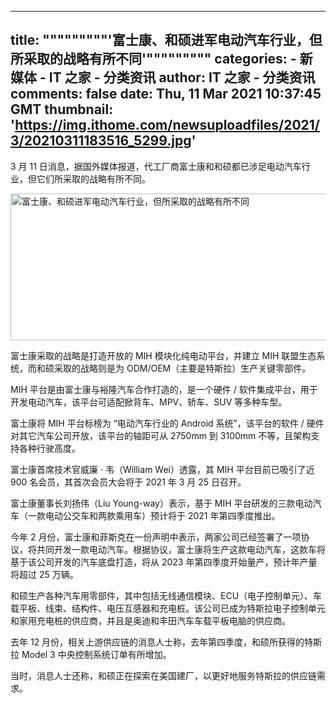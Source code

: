
---
title: """""""""'富士康、和硕进军电动汽车行业，但所采取的战略有所不同'"""""""""
categories: 
    - 新媒体
    - IT 之家 - 分类资讯
author: IT 之家 - 分类资讯
comments: false
date: Thu, 11 Mar 2021 10:37:45 GMT
thumbnail: 'https://img.ithome.com/newsuploadfiles/2021/3/20210311183516_5299.jpg'
---

<div>   
<p>3 月 11 日消息，据国外媒体报道，代工厂商富士康和和硕都已涉足电动汽车行业，但它们所采取的战略有所不同。</p><p><img src="https://img.ithome.com/newsuploadfiles/2021/3/20210311183516_5299.jpg" w="630" h="235" title="富士康、和硕进军电动汽车行业，但所采取的战略有所不同" width="630" height="235" referrerpolicy="no-referrer"></p><p>富士康采取的战略是打造开放的 MIH 模块化纯电动平台，并建立 MIH 联盟生态系统，而和硕采取的战略则是为 ODM/OEM（主要是特斯拉）生产关键零部件。</p><p>MIH 平台是由富士康与裕隆汽车合作打造的，是一个硬件 / 软件集成平台，用于开发电动汽车，该平台可适配掀背车、MPV、轿车、SUV 等多种车型。</p><p>富士康将 MIH 平台标榜为 “电动汽车行业的 Android 系统”，该平台的软件 / 硬件对其它汽车公司开放，该平台的轴距可从 2750mm 到 3100mm 不等，且架构支持各种行驶高度。</p><p>富士康首席技术官威廉 · 韦（William Wei）透露，其 MIH 平台目前已吸引了近 900 名会员，其首次会员大会将于 2021 年 3 月 25 日召开。</p><p>富士康董事长刘扬伟（Liu Young-way）表示，基于 MIH 平台研发的三款电动汽车（一款电动公交车和两款乘用车）预计将于 2021 年第四季度推出。</p><p>今年 2 月份，富士康和菲斯克在一份声明中表示，两家公司已经签署了一项协议，将共同开发一款电动汽车。根据协议，富士康将生产这款电动汽车，这款车将基于该公司开发的汽车底盘打造，将从 2023 年第四季度开始量产，预计年产量将超过 25 万辆。</p><p><span class="accentTextColor">和硕生产各种汽车用零部件，其中包括无线通信模块、ECU（电子控制单元）、车载平板、线束、结构件、电压互感器和充电桩</span>。该公司已成为特斯拉电子控制单元和家用充电桩的供应商，并且是奥迪和丰田汽车车载平板电脑的供应商。</p><p>去年 12 月份，相关上游供应链的消息人士称，去年第四季度，和硕所获得的特斯拉 Model 3 中央控制系统订单有所增加。</p><p>当时，消息人士还称，和硕正在探索在美国建厂，以更好地服务特斯拉的供应链需求。</p>
          
</div>
            